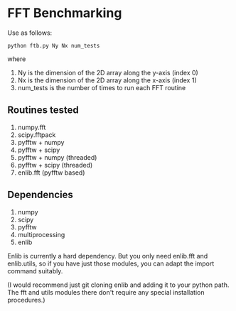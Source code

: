 # FFT Benchmarking

Use as follows:

``
python ftb.py Ny Nx num_tests
``

where

1. Ny is the dimension of the 2D array along the y-axis (index 0)
2. Nx is the dimension of the 2D array along the x-axis (index 1)
3. num_tests is the number of times to run each FFT routine

## Routines tested

1. numpy.fft
2. scipy.fftpack
3. pyfftw + numpy
4. pyfftw + scipy
5. pyfftw + numpy (threaded)
6. pyfftw + scipy (threaded)
7. enlib.fft (pyfftw based)


## Dependencies

1. numpy
2. scipy
3. pyfftw
4. multiprocessing
5. enlib

Enlib is currently a hard dependency. But you only need enlib.fft and enlib.utils,
so if you have just those modules, you can adapt the import command suitably.

(I would recommend just git cloning enlib and adding it to your python path.
The fft and utils modules there don't require any special installation procedures.)